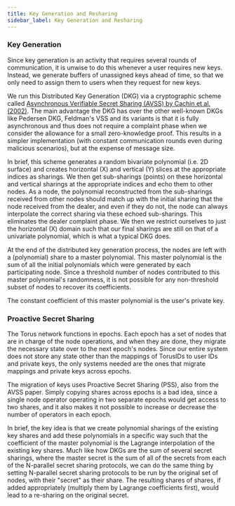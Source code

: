 ```yaml
---
title: Key Generation and Resharing
sidebar_label: Key Generation and Resharing
---
```


### Key Generation <a id="key-generation"></a>

Since key generation is an activity that requires several rounds of
communication, it is unwise to do this whenever a user requires new keys.
Instead, we generate buffers of unassigned keys ahead of time, so that we only
need to assign them to users when they request for new keys.‌

We run this Distributed Key Generation \(DKG\) via a cryptographic scheme called
[Asynchronous Verifiable Secret Sharing \(AVSS\) by Cachin et al. \(2002\)](https://eprint.iacr.org/2002/134.pdf).
The main advantage the DKG has over the other well-known DKGs like Pedersen DKG,
Feldman's VSS and its variants is that it is fully asynchronous and thus does
not require a complaint phase when we consider the allowance for a small
zero-knowledge proof. This results in a simpler implementation \(with constant
communication rounds even during malicious scenarios\), but at the expense of
message size.

In brief, this scheme generates a random bivariate polynomial \(i.e. 2D
surface\) and creates horizontal \(X\) and vertical \(Y\) slices at the
appropriate indices as sharings. We then get sub-sharings \(points\) on these
horizontal and vertical sharings at the appropriate indices and echo them to
other nodes. As a node, the polynomial reconstructed from the sub-sharings
received from other nodes should match up with the initial sharing that the node
received from the dealer, and even if they do not, the node can always
interpolate the correct sharing via these echoed sub-sharings. This eliminates
the dealer complaint phase. We then we restrict ourselves to just the horizontal
\(X\) domain such that our final sharings are still on that of a univariate
polynomial, which is what a typical DKG does.‌

At the end of the distributed key generation process, the nodes are left with a
\(polynomial\) share to a master polynomial. This master polynomial is the sum
of all the initial polynomials which were generated by each participating node.
Since a threshold number of nodes contributed to this master polynomial's
randomness, it is not possible for any non-threshold subset of nodes to recover
its coefficients.

The constant coefficient of this master polynomial is the user's private key.

### Proactive Secret Sharing

The Torus network functions in epochs. Each epoch has a set of nodes that are in
charge of the node operations, and when they are done, they migrate the
necessary state over to the next epoch's nodes. Since our entire system does not
store any state other than the mappings of TorusIDs to user IDs and private
keys, the only systems needed are the ones that migrate mappings and private
keys across epochs.‌

The migration of keys uses Proactive Secret Sharing \(PSS\), also from the AVSS
paper. Simply copying shares across epochs is a bad idea, since a single node
operator operating in two separate epochs would get access to two shares, and it
also makes it not possible to increase or decrease the number of operators in
each epoch.

In brief, the key idea is that we create polynomial sharings of the existing key
shares and add these polynomials in a specific way such that the coefficient of
the master polynomial is the Lagrange interpolation of the existing key shares.
Much like how DKGs are the sum of several secret sharings, where the master
secret is the sum of all of the secrets from each of the N-parallel secret
sharing protocols, we can do the same thing by setting N-parallel secret sharing
protocols to be run by the original set of nodes, with their "secret" as their
share. The resulting shares of shares, if added appropriately \(multiply them by
Lagrange coefficients first\), would lead to a re-sharing on the original
secret.
